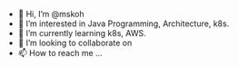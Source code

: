 - 👋 Hi, I’m @mskoh
- 👀 I’m interested in Java Programming, Architecture, k8s.
- 🌱 I’m currently learning k8s, AWS.
- 💞️ I’m looking to collaborate on 
- 📫 How to reach me ...

<!---
mskoh/mskoh is a ✨ special ✨ repository because its `README.md` (this file) appears on your GitHub profile.
You can click the Preview link to take a look at your changes.
--->
